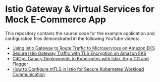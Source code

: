 # Istio Gateway & Virtual Services for Mock E-Commerce App
This repository contains the source code for the example application and configuration files demonstrated in the following YouTube videos:
* [Using Istio Gateway to Route Traffic to Microservices on Amazon EKS](https://youtu.be/_ImVPrUZ6yY)
* [Secure Istio Gateway Traffic with TLS Encryption on Amazon EKS](https://youtu.be/sn4_j_E62VE)
* [GitOps Canary Deployments to Kubernetes with Istio, Argo CD and Flagger](https://youtu.be/X1qunTjXjs4)
* [How to Configure mTLS in Istio for Secure Kubernetes Workload Communication](https://youtu.be/DVgDVaWIMB8)